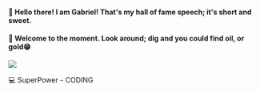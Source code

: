 

#### 👋 Hello there! I am Gabriel! That's my hall of fame speech; it's short and sweet. 

#### 🤖 Welcome to the moment. Look around; dig and you could find oil, or gold😁

![](https://raw.githubusercontent.com/Schweinepriester/Schweinepriester/master/MeagerHardtofindAlbertosaurus-size_restricted.gif)

💻 SuperPower - CODING

<!---
zeus-kronos/zeus-kronos is a ✨ special ✨ repository because its `README.md` (this file) appears on your GitHub profile.
You can click the Preview link to take a look at your changes.
--->
